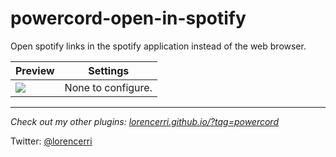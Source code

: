 # powercord-open-in-spotify

Open spotify links in the spotify application instead of the web browser.

| Preview                                 | Settings           |
| --------------------------------------- | ------------------ |
| ![](https://i.plexidev.org/vCyqZjs.gif) | None to configure. |

---

*Check out my other plugins: [lorencerri.github.io/?tag=powercord](https://lorencerri.github.io/?tag=powercord)*

Twitter: [@lorencerri](https://twitter.com/lorencerri)
